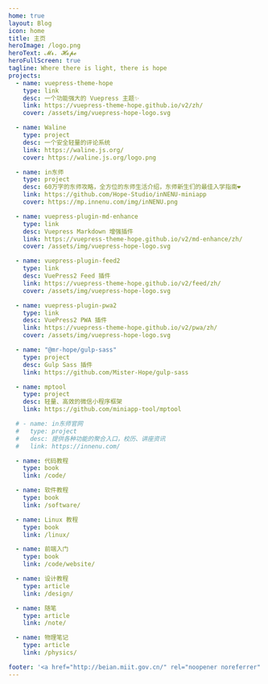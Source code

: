 ```yaml
---
home: true
layout: Blog
icon: home
title: 主页
heroImage: /logo.png
heroText: 𝓜𝓻. 𝓗𝓸𝓹𝓮
heroFullScreen: true
tagline: Where there is light, there is hope
projects:
  - name: vuepress-theme-hope
    type: link
    desc: 一个功能强大的 Vuepress 主题✨
    link: https://vuepress-theme-hope.github.io/v2/zh/
    cover: /assets/img/vuepress-hope-logo.svg

  - name: Waline
    type: project
    desc: 一个安全轻量的评论系统
    link: https://waline.js.org/
    cover: https://waline.js.org/logo.png

  - name: in东师
    type: project
    desc: 60万字的东师攻略，全方位的东师生活介绍，东师新生们的最佳入学指南❤
    link: https://github.com/Hope-Studio/inNENU-miniapp
    cover: https://mp.innenu.com/img/inNENU.png

  - name: vuepress-plugin-md-enhance
    type: link
    desc: Vuepress Markdown 增强插件
    link: https://vuepress-theme-hope.github.io/v2/md-enhance/zh/
    cover: /assets/img/vuepress-hope-logo.svg

  - name: vuepress-plugin-feed2
    type: link
    desc: VuePress2 Feed 插件
    link: https://vuepress-theme-hope.github.io/v2/feed/zh/
    cover: /assets/img/vuepress-hope-logo.svg

  - name: vuepress-plugin-pwa2
    type: link
    desc: VuePress2 PWA 插件
    link: https://vuepress-theme-hope.github.io/v2/pwa/zh/
    cover: /assets/img/vuepress-hope-logo.svg

  - name: "@mr-hope/gulp-sass"
    type: project
    desc: Gulp Sass 插件
    link: https://github.com/Mister-Hope/gulp-sass

  - name: mptool
    type: project
    desc: 轻量、高效的微信小程序框架
    link: https://github.com/miniapp-tool/mptool

  # - name: in东师官网
  #   type: project
  #   desc: 提供各种功能的聚合入口，校历、讲座资讯
  #   link: https://innenu.com/

  - name: 代码教程
    type: book
    link: /code/

  - name: 软件教程
    type: book
    link: /software/

  - name: Linux 教程
    type: book
    link: /linux/

  - name: 前端入门
    type: book
    link: /code/website/

  - name: 设计教程
    type: article
    link: /design/

  - name: 随笔
    type: article
    link: /note/

  - name: 物理笔记
    type: article
    link: /physics/

footer: '<a href="http://beian.miit.gov.cn/" rel="noopener noreferrer" target="_blank">备案号: 辽ICP备18007023号</a> | <a href="/about/site.html">关于网站</a>'
---
```

